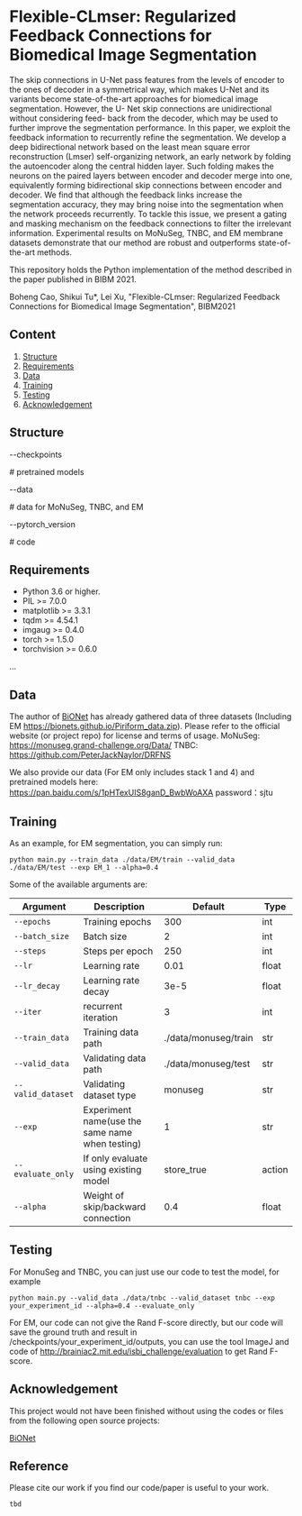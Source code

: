 # Flexible-CLmser: Regularized Feedback Connections for Biomedical Image Segmentation

The skip connections in U-Net pass features from
the levels of encoder to the ones of decoder in a symmetrical
way, which makes U-Net and its variants become state-of-the-art
approaches for biomedical image segmentation. However, the U-
Net skip connections are unidirectional without considering feed-
back from the decoder, which may be used to further improve the
segmentation performance. In this paper, we exploit the feedback
information to recurrently refine the segmentation. We develop a
deep bidirectional network based on the least mean square error
reconstruction (Lmser) self-organizing network, an early network
by folding the autoencoder along the central hidden layer. Such
folding makes the neurons on the paired layers between encoder
and decoder merge into one, equivalently forming bidirectional
skip connections between encoder and decoder. We find that
although the feedback links increase the segmentation accuracy,
they may bring noise into the segmentation when the network
proceeds recurrently. To tackle this issue, we present a gating
and masking mechanism on the feedback connections to filter
the irrelevant information. Experimental results on MoNuSeg,
TNBC, and EM membrane datasets demonstrate that our method
are robust and outperforms state-of-the-art methods.

This repository holds the Python implementation of the method described in the paper published in BIBM 2021.

Boheng Cao, Shikui Tu*, Lei Xu, "Flexible-CLmser: Regularized Feedback Connections for Biomedical Image Segmentation", BIBM2021
## Content

1. [Structure](#Structure)
2. [Requirements](#Requirements)
3. [Data](#Data)
3. [Training](#Training)
4. [Testing](#Testing)
5. [Acknowledgement](#Acknowledgement)

## Structure

--checkpoints

\# pretrained models

--data

\# data for MoNuSeg, TNBC, and EM

--pytorch_version

\# code

## Requirements

- Python 3.6 or higher.
- PIL >= 7.0.0
- matplotlib >= 3.3.1
- tqdm >= 4.54.1
- imgaug >= 0.4.0
- torch >= 1.5.0
- torchvision >= 0.6.0

...

## Data
The author of [BiONet](https://github.com/tiangexiang/BiO-Net) has already gathered data of three datasets (Including EM  https://bionets.github.io/Piriform_data.zip). Please refer to the official website (or project repo) for license and terms of usage.
MoNuSeg: https://monuseg.grand-challenge.org/Data/
TNBC: https://github.com/PeterJackNaylor/DRFNS

We also provide our data (For EM only includes stack 1 and 4) and pretrained models here:
https://pan.baidu.com/s/1pHTexUIS8ganD_BwbWoAXA 
password：sjtu


## Training

As an example, for EM segmentation, you can simply run:

`python main.py --train_data ./data/EM/train --valid_data ./data/EM/test --exp EM_1 --alpha=0.4`

Some of the available arguments are:

| Argument          | Description                                                | Default                     | Type  |
| ----------------- | ---------------------------------------------------------- | --------------------------- | ----- |
| `--epochs`        | Training epochs                                | 300                  | int   |
| `--batch_size`    |  Batch size                                          | 2                | int   |
| `--steps`        | Steps per epoch                                               | 250                        | int   |
| `--lr`             | Learning rate | 0.01                | float   |
| `--lr_decay`    | Learning rate decay                                         | 3e-5                          | float   |
| `--iter`            | recurrent iteration                                             | 3                        | int |
| `--train_data`         | Training data path           | ./data/monuseg/train                        | str |
| `--valid_data`         | Validating data path           | ./data/monuseg/test                        | str |
| `--valid_dataset`         | Validating dataset type           | monuseg                        | str |
| `--exp`        | Experiment name(use the same name when testing)                         | 1                        | str  |
| `--evaluate_only` |  If only evaluate using existing model            | store_true | action   |
| `--alpha`  | Weight of skip/backward connection             | 0.4            | float  |

## Testing
For MonuSeg and TNBC, you can just use our code to test the model, for example

`python main.py --valid_data ./data/tnbc --valid_dataset tnbc --exp your_experiment_id --alpha=0.4 --evaluate_only`

For EM, our code can not give the Rand F-score directly, but our code will save the ground truth and result in /checkpoints/your_experiment_id/outputs, you can use the tool ImageJ and code of http://brainiac2.mit.edu/isbi_challenge/evaluation to get Rand F-score.
## Acknowledgement

This project would not have been finished without using the codes or files from the following open source projects:

 [BiONet](https://github.com/tiangexiang/BiO-Net)



## Reference

Please cite our work if you find our code/paper is useful to your work.

```
tbd
```
